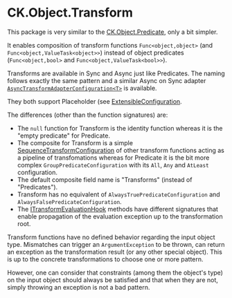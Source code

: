 # CK.Object.Transform
This package is very similar to the [CK.Object.Predicate](../CK.Object.Predicate/README.md), only a bit
simpler.

It enables composition of transform functions `Func<object,object>` (and `Func<object,ValueTask<object>>`)
instead of object predicates (`Func<object,bool>` and `Func<object,ValueTask<bool>>`).

Transforms are available in Sync and Async just like Predicates. The naming follows exactly the same pattern and
a similar Async on Sync adapter [`AsyncTransformAdapterConfiguration<T>`](AsyncTransformAdapterConfiguration.cs) is
available.

They both support Placeholder (see [ExtensibleConfiguration](../Tests/ConfigurationPlugins/StrategyPlugin/ExtensibleConfiguration/README.md]).

The differences (other than the function signatures) are:
- The `null` function for Transform is the identity function whereas it is the "empty predicate" for Predicate.
- The composite for Transform is a simple [SequenceTransformConfiguration](Sync/SequenceTransformConfiguration.cs) of other
  transform functions acting as a pipeline of transfomations whereas for Predicate it is the bit more complex
  `GroupPredicateConfiguration` with its `All`, `Any` and `AtLeast` configuration.
- The default composite field name is "Transforms" (instead of "Predicates").
- Transform has no equivalent of `AlwaysTruePredicateConfiguration` and `AlwaysFalsePredicateConfiguration`.
- The [ITransformEvaluationHook](Hooks/ITransformEvaluationHook.cs) methods have different signatures that enable
  propagation of the evaluation exception up to the transformation root.

Transform functions have no defined behavior regarding the input object type. Mismatches
can trigger an `ArgumentException` to be thrown, can return an exception as the transformation
result (or any other special object). This is up to the concrete transformations to choose
one or more pattern.

However, one can consider that constraints (among them the object's type) on the input object
should always be satisfied and that when they are not, simply throwing an exception is not
a bad pattern.




